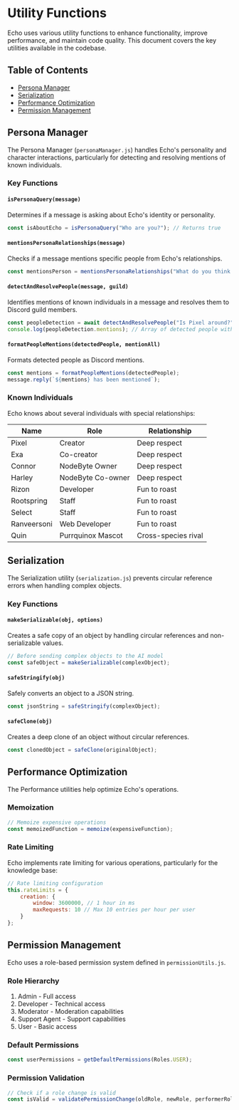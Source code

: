 # Utility Functions

Echo uses various utility functions to enhance functionality, improve performance, and maintain code quality. This document covers the key utilities available in the codebase.

## Table of Contents
- [Persona Manager](#persona-manager)
- [Serialization](#serialization)
- [Performance Optimization](#performance-optimization)
- [Permission Management](#permission-management)

## Persona Manager

The Persona Manager (`personaManager.js`) handles Echo's personality and character interactions, particularly for detecting and resolving mentions of known individuals.

### Key Functions

#### `isPersonaQuery(message)`
Determines if a message is asking about Echo's identity or personality.

```javascript
const isAboutEcho = isPersonaQuery("Who are you?"); // Returns true
```

#### `mentionsPersonaRelationships(message)`
Checks if a message mentions specific people from Echo's relationships.

```javascript
const mentionsPerson = mentionsPersonaRelationships("What do you think of Pixel?"); // Returns true
```

#### `detectAndResolvePeople(message, guild)`
Identifies mentions of known individuals in a message and resolves them to Discord guild members.

```javascript
const peopleDetection = await detectAndResolvePeople("Is Pixel around?", guild);
console.log(peopleDetection.mentions); // Array of detected people with guild member info
```

#### `formatPeopleMentions(detectedPeople, mentionAll)`
Formats detected people as Discord mentions.

```javascript
const mentions = formatPeopleMentions(detectedPeople);
message.reply(`${mentions} has been mentioned`);
```

### Known Individuals

Echo knows about several individuals with special relationships:

| Name | Role | Relationship |
|------|------|-------------|
| Pixel | Creator | Deep respect |
| Exa | Co-creator | Deep respect |
| Connor | NodeByte Owner | Deep respect |
| Harley | NodeByte Co-owner | Deep respect |
| Rizon | Developer | Fun to roast |
| Rootspring | Staff | Fun to roast |
| Select | Staff | Fun to roast |
| Ranveersoni | Web Developer | Fun to roast |
| Quin | Purrquinox Mascot | Cross-species rival |

## Serialization

The Serialization utility (`serialization.js`) prevents circular reference errors when handling complex objects.

### Key Functions

#### `makeSerializable(obj, options)`
Creates a safe copy of an object by handling circular references and non-serializable values.

```javascript
// Before sending complex objects to the AI model
const safeObject = makeSerializable(complexObject);
```

#### `safeStringify(obj)`
Safely converts an object to a JSON string.

```javascript
const jsonString = safeStringify(complexObject);
```

#### `safeClone(obj)`
Creates a deep clone of an object without circular references.

```javascript
const clonedObject = safeClone(originalObject);
```

## Performance Optimization

The Performance utilities help optimize Echo's operations.

### Memoization

```javascript
// Memoize expensive operations
const memoizedFunction = memoize(expensiveFunction);
```

### Rate Limiting

Echo implements rate limiting for various operations, particularly for the knowledge base:

```javascript
// Rate limiting configuration
this.rateLimits = {
    creation: {
        window: 3600000, // 1 hour in ms
        maxRequests: 10 // Max 10 entries per hour per user
    }
};
```

## Permission Management

Echo uses a role-based permission system defined in `permissionUtils.js`.

### Role Hierarchy

1. Admin - Full access
2. Developer - Technical access
3. Moderator - Moderation capabilities
4. Support Agent - Support capabilities
5. User - Basic access

### Default Permissions

```javascript
const userPermissions = getDefaultPermissions(Roles.USER);
```

### Permission Validation

```javascript
// Check if a role change is valid
const isValid = validatePermissionChange(oldRole, newRole, performerRole);
```
